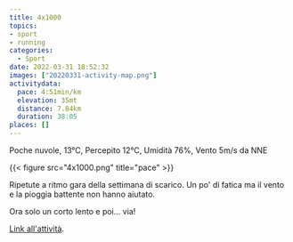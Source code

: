 ```yaml
---
title: 4x1000
topics:
- sport
- running
categories: 
  - Sport
date: 2022-03-31 18:52:32
images: ["20220331-activity-map.png"]
activitydata:
  pace: 4:51min/km
  elevation: 35mt
  distance: 7.84km
  duration: 38:05
places: []
---
```


Poche nuvole, 13°C, Percepito 12°C, Umidità 76%, Vento 5m/s da NNE

{{< figure src="4x1000.png" title="pace" >}}

Ripetute a ritmo gara della settimana di scarico. Un po' di fatica ma il vento e la pioggia battente non hanno aiutato.

Ora solo un corto lento e poi... via!

<!--more-->

<!-- {{< figure src="20220331-activity-map.png" title="map" >}} -->

<!-- {% strava id:6912305874 embedId:8d6035bc43d23fdff574834d8982c452458e518f %} -->

[Link all'attività](https://strava.com/activities/6912305874).
